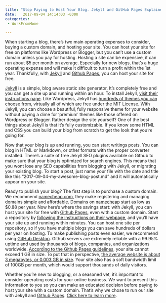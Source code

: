```yaml
---
title: "Stop Paying to Host Your Blog. Jekyll and GitHub Pages Explained"
date:   2017-09-04 14:14:03 -0300
categories: 
 - WorkFromHome

---
```


When starting a blog, there’s two main operating expenses to consider, buying a custom domain, and hosting your site.  You can host your site for free on platforms like Wordpress or Blogger, but you can’t use a custom domain unless you pay for hosting.  Hosting a site can be expensive, it can run about $5 per month on average.  Especially for new blogs, that’s a huge operating expense and will make it difficult to turn a profit within the 1st year.   Thankfully, with [Jekyll][Jekyll] and [Github Pages][Github Pages], you can host your site for free.  

[Jekyll][Jekyll] is a simple, blog aware static site generator.  It’s completely free and you can get a site up and running within an hour.  To install Jekyll, [visit their instructions page][visit their instructions page].  Like Wordpress, Jekyll has [hundreds of themes you can choose from][hundreds of themes you can choose from], virtually all of which are free under the MIT License.  With Jekyll, you can choose a beautiful, fully responsive theme for your website without paying a dime for ‘premium’ themes like those offered on Wordpress or Blogger.  Rather design the site yourself?  One of the best things about Jekyll is that it’s fully customizable.  If you know some HTML and CSS you can build your blog from scratch to get the look that you’re going for.  


Now that your blog is up and running, you can start writings posts.  You can blog in HTML or Markdown, or other formats with the proper converter installed. There’s a suite of free Jekyll SEO plugins available on Github to make sure that your blog is optimized for search engines.  This means that you wont lose any SEO capabilities from blogging with Jekyll, or migrating your existing blog.  To start a post, just name your file with the date and title like this “2017-09-04-my-awesome-blog-post.md” and it will automatically appear on your site.  

Ready to publish your blog?  The first step is to purchase a custom domain.  We recommend [namecheap.com][namecheap.com],  they make registering and managing domains simple and affordable.  Domains on [namecheap][namecheap] start as low as $0.88 per year.  Now here’s where the savings start: with Jekyll, you can host your site for free with [Github Pages][Github Pages], even with a custom domain.  Start a repository by [following the instructions on their webpage][following the instructions on their webpage], and you’ll have your site up and running within minutes.  You can host one site per repository, so if you have multiple blogs you can save hundreds of dollars per year on hosting. To make publishing posts even easier, we recommend using [GitHub Desktop][GitHub Desktop].  Github servers are extremely reliable with a 99.95% uptime and used by thousands of blogs, companies, and organizations worldwide. [According to the Github Pages guidelines][According to the Github Pages guidelines], your site cannot exceed 1 GB in size.  To put that in perspective, [the average website is about 3 megabytes, or 0.003 GB in size][the average website is about 3 megabytes, or 0.003 GB in size].  Your site also has a soft bandwidth limit of 100GB per month, which would support thousands of daily visitors.  

Whether you’re new to blogging, or a seasoned vet, it’s important to consider operating costs for your online business.  We want to present this information to you so you can make an educated decision before paying to host your site with a custom domain. That’s why we chose to run our site with Jekyll and [Github Pages][Github Pages]. [Click here to learn more][Click here to learn more].  
  



[namecheap.com]: https://affiliate.namecheap.com/?affId=121268
[namecheap]: https://affiliate.namecheap.com/?affId=121268
[Github Pages]: https://pages.github.com/
[Jekyll]: https://jekyllrb.com/
[Click here to learn more]: https://jekyllrb.com/
[visit their instructions page]: http://jekyllrb.com/docs/quickstart/
[hundreds of themes you can choose from]: http://jekyllthemes.org/
[following the instructions on their webpage]: http://jekyllrb.com/docs/github-pages/ 
[GitHub Desktop]: https://desktop.github.com/
[According to the Github Pages guidelines]: https://help.github.com/articles/what-is-github-pages/
[the average website is about 3 megabytes, or 0.003 GB in size]: http://httparchive.org/interesting.php#bytesperpage